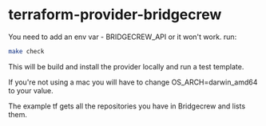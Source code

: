 # terraform-provider-bridgecrew

You need to add an env var - BRIDGECREW_API or it won't work.
run:

```bash
make check
```

This will be build and install the provider locally and run a test template.

If you're not using a mac you will have to change OS_ARCH=darwin_amd64 to your value.

The example tf gets all the repositories you have in Bridgecrew and lists them.